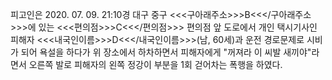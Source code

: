 피고인은 2020. 07. 09. 21:10경 대구 중구 <<<구아래주소>>>B<<</구아래주소>>>에 있는 <<<편의점>>>C<<</편의점>>> 편의점 앞 도로에서 개인 택시기사인 피해자 <<<내국인이름>>>D<<</내국인이름>>>(남, 60세)과 운전 경로문제로 시비가 되어 욕설을 하다가 위 장소에서 하차하면서 피해자에게 "꺼져라 이 씨발 새끼야"라면서 오른쪽 발로 피해자의 왼쪽 정강이 부분을 1회 걷어차는 폭행을 하였다.